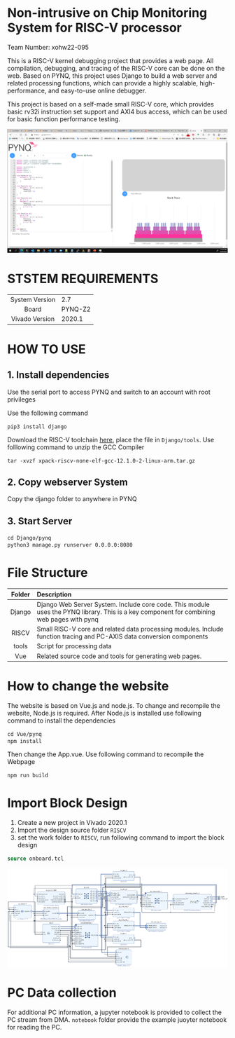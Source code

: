 # Non-intrusive on Chip Monitoring System for RISC-V processor

Team Number: xohw22-095

This is a RISC-V kernel debugging project that provides a web page. All compilation, debugging, and tracing of the RISC-V core can be done on the web. Based on PYNQ, this project uses Django to build a web server and related processing functions, which can provide a highly scalable, high-performance, and easy-to-use online debugger.

This project is based on a self-made small RISC-V core, which provides basic rv32i instruction set support and AXI4 bus access, which can be used for basic 
function performance testing.

![Web Page](img/web.jpg)


# STSTEM REQUIREMENTS

|||
|:-:|:--|
|System Version|2.7|
|Board|PYNQ-Z2|
|Vivado Version|2020.1|


# HOW TO USE

## 1. Install dependencies

Use the serial port to access PYNQ and switch to an account with root privileges

Use the following command

```shell
pip3 install django
```

Download the RISC-V toolchain [here](https://github.com/xpack-dev-tools/riscv-none-elf-gcc-xpack/releases/download/v12.1.0-2/xpack-riscv-none-elf-gcc-12.1.0-2-linux-arm.tar.gz), place the file in ``Django/tools``. Use folllowing command to unzip the GCC Compiler
```shell
tar -xvzf xpack-riscv-none-elf-gcc-12.1.0-2-linux-arm.tar.gz
```

## 2. Copy webserver System

Copy the django folder to anywhere in PYNQ

## 3. Start Server
```shell
cd Django/pynq
python3 manage.py runserver 0.0.0.0:8080
```


# File Structure
|Folder|Description|
|:--:|:--|
|Django|Django Web Server System. Include core code. This module uses the PYNQ library. This is a key component for combining web pages with pynq|
|RISCV|Small RISC-V core and related data processing modules. Include function tracing and PC-AXIS data conversion components|
|tools|Script for processing data|
|Vue|Related source code and tools for generating web pages.|

# How to change the website
The website is based on Vue.js and node.js. To change and recompile the website, Node.js is required. After Node.js is installed use following command to install the dependencies
```shell
cd Vue/pynq
npm install
``` 
Then change the App.vue. Use following command to recompile the Webpage
```shell
npm run build
```

# Import Block Design
1. Create a new project in Vivado 2020.1
2. Import the design source folder ``RISCV``
3. set the work folder to ``RISCV``, run following command to import the block design
```tcl
source onboard.tcl
```
![Block Design](img/block_design.png)

# PC Data collection

For additional PC information, a jupyter notebook is provided to collect the PC stream from DMA. ``notebook`` folder provide the example juoyter notebook for reading the PC.
